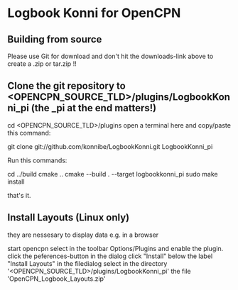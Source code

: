 Logbook Konni for OpenCPN
==========================

Building from source
--------------------
Please use Git for download and don't hit the downloads-link above to create a .zip or tar.zip !!
 
Clone the git repository to <OPENCPN_SOURCE_TLD>/plugins/LogbookKonni_pi (the _pi at the end matters!)
---------------------------------------------------------------------------

cd <OPENCPN_SOURCE_TLD>/plugins
open a terminal here and copy/paste this command:
 
git clone git://github.com/konnibe/LogbookKonni.git LogbookKonni_pi

Run this commands:

cd ../build
cmake ..
cmake --build . --target logbookkonni_pi
sudo make install

that's it.

Install Layouts (Linux only)
----------------------------
they are nessesary to display data e.g. in a browser

start opencpn
select in the toolbar Options/Plugins and enable the plugin.
click the peferences-button
in the dialog click "Install" below the label "Install Layouts"
in the filedialog select in the directory '<OPENCPN_SOURCE_TLD>/plugins/LogbookKonni_pi' the file 'OpenCPN_Logbook_Layouts.zip'
